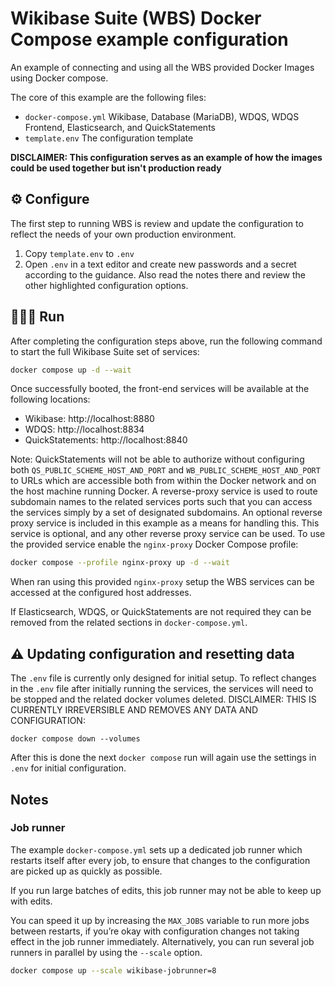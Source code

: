 # Wikibase Suite (WBS) Docker Compose example configuration

An example of connecting and using all the WBS provided Docker Images using Docker compose.

The core of this example are the following files:

- `docker-compose.yml` Wikibase, Database (MariaDB), WDQS, WDQS Frontend, Elasticsearch, and QuickStatements
- `template.env` The configuration template

**DISCLAIMER: This configuration serves as an example of how the images could be used together but isn't production ready**

## ⚙️ Configure

The first step to running WBS is review and update the configuration to reflect the needs of your own production environment.

1. Copy `template.env` to `.env`
2. Open `.env` in a text editor and create new passwords and a secret according to the guidance. Also read the notes there and review the other highlighted configuration options.

## 🏃🏽‍♀️ Run

After completing the configuration steps above, run the following command to start the full Wikibase Suite set of services:

```sh
docker compose up -d --wait
```

Once successfully booted, the front-end services will be available at the following locations:

- Wikibase: http://localhost:8880
- WDQS: http://localhost:8834
- QuickStatements: http://localhost:8840

Note: QuickStatements will not be able to authorize without configuring both `QS_PUBLIC_SCHEME_HOST_AND_PORT` and `WB_PUBLIC_SCHEME_HOST_AND_PORT` to URLs which are accessible both from within the Docker network and on the host machine running Docker. A reverse-proxy service is used to route subdomain names to the related services ports such that you can access the services simply by a set of designated subdomains. An optional reverse proxy service is included in this example as a means for handling this. This service is optional, and any other reverse proxy service can be used. To use the provided service enable the `nginx-proxy` Docker Compose profile:

```sh
docker compose --profile nginx-proxy up -d --wait
```

When ran using this provided `nginx-proxy` setup the WBS services can be accessed at the configured host addresses.

If Elasticsearch, WDQS, or QuickStatements are not required they can be removed from the related sections in `docker-compose.yml`.

## ⚠️ Updating configuration and resetting data

The `.env` file is currently only designed for initial setup. To reflect changes in the `.env` file after initially running the services, the services will need to be stopped and the related docker volumes deleted. DISCLAIMER: THIS IS CURRENTLY IRREVERSIBLE AND REMOVES ANY DATA AND CONFIGURATION:

```
docker compose down --volumes
```

After this is done the next `docker compose` run will again use the settings in `.env` for initial configuration.

## Notes

### Job runner

The example `docker-compose.yml` sets up a dedicated job runner which restarts itself after every job, to ensure that changes to the configuration are picked up as quickly as possible.

If you run large batches of edits, this job runner may not be able to keep up with edits.

You can speed it up by increasing the `MAX_JOBS` variable to run more jobs between restarts, if you’re okay with configuration changes not taking effect in the job runner immediately. Alternatively, you can run several job runners in parallel by using the `--scale` option.

```sh
docker compose up --scale wikibase-jobrunner=8
```
